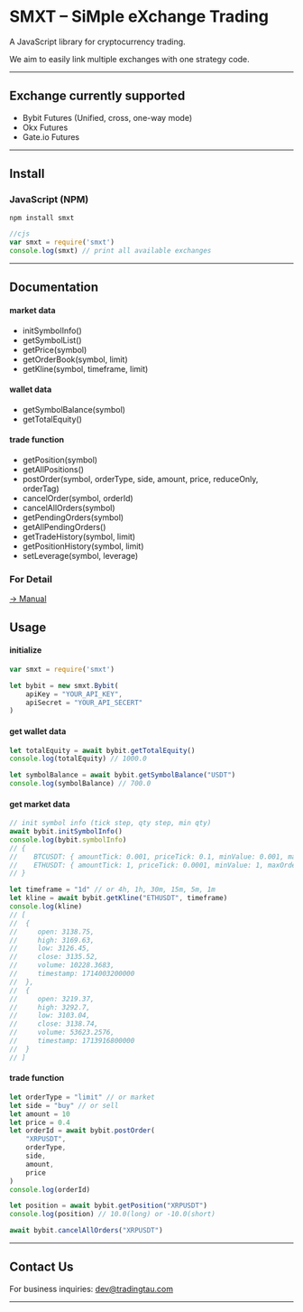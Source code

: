 # SMXT – SiMple eXchange Trading

A JavaScript library for cryptocurrency trading.

We aim to easily link multiple exchanges with one strategy code.

---

## Exchange currently supported
- Bybit Futures (Unified, cross, one-way mode)
- Okx Futures
- Gate.io Futures

---

## Install
### JavaScript (NPM)
```shell
npm install smxt
```
```JavaScript
//cjs
var smxt = require('smxt')
console.log(smxt) // print all available exchanges
```

---

## Documentation

#### market data
- initSymbolInfo()
- getSymbolList()
- getPrice(symbol)
- getOrderBook(symbol, limit)
- getKline(symbol, timeframe, limit)
#### wallet data
- getSymbolBalance(symbol)
- getTotalEquity()
#### trade function
- getPosition(symbol)
- getAllPositions()
- postOrder(symbol, orderType, side, amount, price, reduceOnly, orderTag)
- cancelOrder(symbol, orderId)
- cancelAllOrders(symbol)
- getPendingOrders(symbol)
- getAllPendingOrders()
- getTradeHistory(symbol, limit)
- getPositionHistory(symbol, limit)
- setLeverage(symbol, leverage)

### For Detail
[-> Manual](https://github.com/tradingtau/smxt/blob/main/api/api.js)

## Usage
#### initialize
```JavaScript
var smxt = require('smxt')

let bybit = new smxt.Bybit(
    apiKey = "YOUR_API_KEY", 
    apiSecret = "YOUR_API_SECERT"
)
```

#### get wallet data
```JavaScript
let totalEquity = await bybit.getTotalEquity()
console.log(totalEquity) // 1000.0

let symbolBalance = await bybit.getSymbolBalance("USDT")
console.log(symbolBalance) // 700.0
```

#### get market data
```JavaScript
// init symbol info (tick step, qty step, min qty)
await bybit.initSymbolInfo()
console.log(bybit.symbolInfo)
// {
//    BTCUSDT: { amountTick: 0.001, priceTick: 0.1, minValue: 0.001, maxOrderSize: 100}
//    ETHUSDT: { amountTick: 1, priceTick: 0.0001, minValue: 1, maxOrderSize: 10000}
// }

let timeframe = "1d" // or 4h, 1h, 30m, 15m, 5m, 1m
let kline = await bybit.getKline("ETHUSDT", timeframe)
console.log(kline)
// [
//  {
//     open: 3138.75,
//     high: 3169.63,
//     low: 3126.45,
//     close: 3135.52,
//     volume: 10228.3683,
//     timestamp: 1714003200000
//  },
//  {
//     open: 3219.37,
//     high: 3292.7,
//     low: 3103.04,
//     close: 3138.74,
//     volume: 53623.2576,
//     timestamp: 1713916800000
//  }
// ]
```

#### trade function
```JavaScript
let orderType = "limit" // or market
let side = "buy" // or sell
let amount = 10
let price = 0.4
let orderId = await bybit.postOrder(
    "XRPUSDT", 
    orderType, 
    side, 
    amount, 
    price
)
console.log(orderId) 

let position = await bybit.getPosition("XRPUSDT")
console.log(position) // 10.0(long) or -10.0(short)

await bybit.cancelAllOrders("XRPUSDT")
```

--- 

## Contact Us

For business inquiries: dev@tradingtau.com

---


